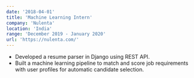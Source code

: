 ```yaml
---
date: '2018-04-01'
title: 'Machine Learning Intern'
company: 'Nulenta'
location: 'India'
range: 'December 2019 - January 2020'
url: 'https://nulenta.com/'
---
```


- Developed a resume parser in Django using REST API.
- Built a machine learning pipeline to match and score job requirements with user profiles for automatic candidate selection.
